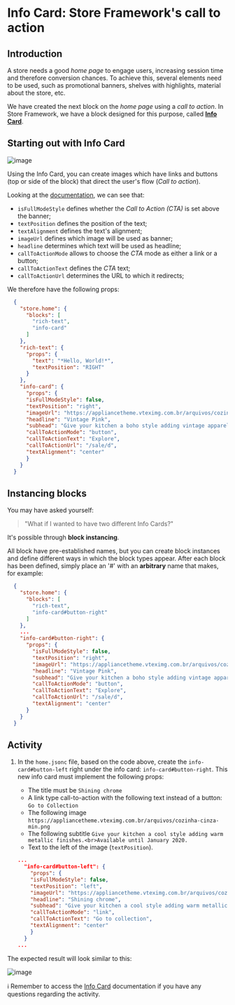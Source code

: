 # Info Card: Store Framework's call to action 

## Introduction

A store needs a good *home page* to engage users, increasing session time and therefore conversion chances. To achieve this, several elements need to be used, such as promotional banners, shelves with highlights, material about the store, etc. 

We have created the next block on the *home page* using a *call to action*. In Store Framework, we have a block designed for this purpose, called [**Info Card**](https://developers.vtex.com/docs/vtex-store-components-infocard).

## Starting out with Info Card

![image](https://user-images.githubusercontent.com/18701182/68480411-7b085800-0213-11ea-9426-31dcb0d0aa7d.png)

Using the Info Card, you can create images which have links and buttons (top or side of the block) that direct the user's flow (*Call to action*).

Looking at the [documentation](https://developers.vtex.com/docs/vtex-store-components-infocard#configuration), we can see that:

- `isFullModeStyle` defines whether the *Call to Action (CTA)* is set above the banner;
- `textPosition` defines the position of the text;
- `textAlignment` defines the text's alignment;
- `imageUrl` defines which image will be used as banner;
- `headline` determines which text will be used as headline;
- `callToActionMode` allows to choose the *CTA* mode as either a link or a button;
- `callToActionText` defines the *CTA* text;
- `callToActionUrl` determines the URL to which it redirects;

We therefore have the following props:

```json
  {
    "store.home": {
      "blocks": [
        "rich-text",
        "info-card"
      ]
    },
    "rich-text": {
      "props": {
        "text": "*Hello, World!*",
        "textPosition": "RIGHT"
      }
    },
    "info-card": {
      "props": {
      "isFullModeStyle": false,
      "textPosition": "right",
      "imageUrl": "https://appliancetheme.vteximg.com.br/arquivos/cozinha-rosa-min.png",
      "headline": "Vintage Pink",
      "subhead": "Give your kitchen a boho style adding vintage apparels.<br>Available until January 2020.",
      "callToActionMode": "button",
      "callToActionText": "Explore",
      "callToActionUrl": "/sale/d",
      "textAlignment": "center"
      }
    }
  }
```

## Instancing blocks

You may have asked yourself: 
> "What if I wanted to have two different Info Cards?" 

It's possible through **block instancing**.

All block have pre-established names, but you can create block instances and define different ways in which the block types appear. After each block has been defined, simply place an '#' with an **arbitrary** name that makes, for example:

```json
  {
    "store.home": {
      "blocks": [
        "rich-text",
        "info-card#button-right"
      ]
    },
    ...
    "info-card#button-right": {
      "props": {
        "isFullModeStyle": false,
        "textPosition": "right",
        "imageUrl": "https://appliancetheme.vteximg.com.br/arquivos/cozinha-rosa-min.png",
        "headline": "Vintage Pink",
        "subhead": "Give your kitchen a boho style adding vintage apparels.<br>Available until January 2020.",
        "callToActionMode": "button",
        "callToActionText": "Explore",
        "callToActionUrl": "/sale/d",
        "textAlignment": "center"
      }
    }
  }
```


## Activity

1. In the `home.jsonc` file, based on the code above, create the `info-card#button-left` right under the info card: `info-card#button-right`. This new info card must implement the following props:

    - The title must be `Shining chrome`
    - A link type call-to-action with the following text instead of a button: `Go to Collection` 
    - The following image `https://appliancetheme.vteximg.com.br/arquivos/cozinha-cinza-min.png`
    - The following subtitle `Give your kitchen a cool style adding warm metallic finishes.<br>Available until January 2020.`
    - Text to the left of the image (`textPosition`).

    ```json
    ...
      "info-card#button-left": {
        "props": {
        "isFullModeStyle": false,
        "textPosition": "left",
        "imageUrl": "https://appliancetheme.vteximg.com.br/arquivos/cozinha-cinza-min.png",
        "headline": "Shining chrome",
        "subhead": "Give your kitchen a cool style adding warm metallic finishes.<br>Available until January 2020.",
        "callToActionMode": "link",
        "callToActionText": "Go to collection",
        "textAlignment": "center"
        }
      }
    ...
    ```

The expected result will look similar to this:

![image](https://appliancetheme.vteximg.com.br/arquivos/info-card-activity.png)

:information_source: Remember to access the [Info Card](https://vtex.io/docs/app/vtex.store-components/Info-Card) documentation if you have any questions regarding the activity.
